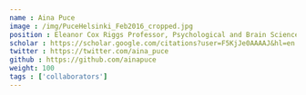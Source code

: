 ```yaml
---
name : Aina Puce
image : /img/PuceHelsinki_Feb2016_cropped.jpg
position : Eleanor Cox Riggs Professor, Psychological and Brain Sciences at Indiana University. Together we are integrating MEG and EEG data processing streams on brainlife.io
scholar : https://scholar.google.com/citations?user=F5KjJe0AAAAJ&hl=en 
twitter : https://twitter.com/aina_puce
github : https://github.com/ainapuce
weight: 100
tags : ['collaborators']
---
```

